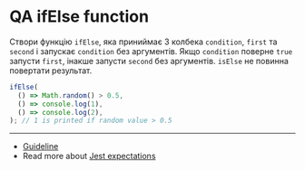 # QA ifElse function
Створи функцію `ifElse`, яка приниймає 3 колбека `condition`, `first` та
`second` і запускає `condition` без аргументів. Якщо `condition` поверне `true`
запусти `first`, інакше запусти `second` без аргументів. `isElse` не повинна
повертати результат.

```js
ifElse(
  () => Math.random() > 0.5,
  () => console.log(1),
  () => console.log(2),
); // 1 is printed if random value > 0.5
```

---
- [Guideline](https://github.com/mate-academy/js_task-guideline/blob/master/README.md)
- Read more about [Jest expectations](https://jestjs.io/uk/docs/expect)
